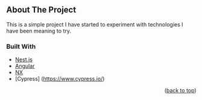 ## About The Project

This is a simple project I have started to experiment with technologies I have been meaning to try.


### Built With

* [Nest.js](https://nestjs.org/)
* [Angular](https://angular.io/)
* [NX](https://nx.dev/)
* [Cypress] (https://www.cypress.io/)

<p align="right">(<a href="#top">back to top</a>)</p>
